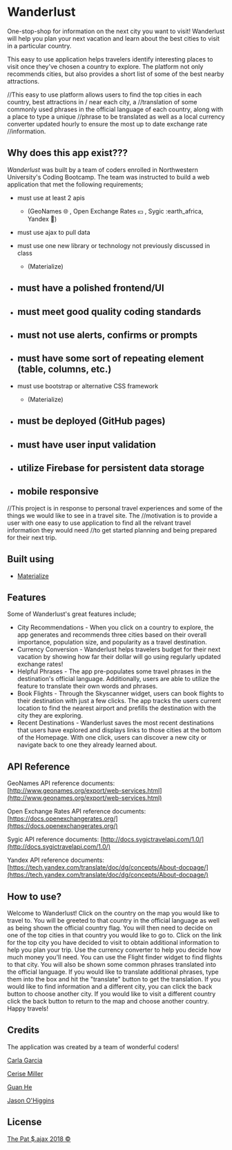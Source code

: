 # Wanderlust
One-stop-shop for information on the next city you want to visit! Wanderlust will help you plan your next vacation and learn about the best cities to visit in a particular country. 

This easy to use application helps travelers identify interesting places to visit once they've chosen a country to explore. The platform not only recommends cities, but also provides a short list of some of the best nearby attractions. 

//This easy to use platform allows users to find the top cities in each country, best attractions in / near each city, a //translation of some commonly used phrases in the official language of each country, along with a place to type a unique //phrase to be translated as well as a local currency converter updated hourly to ensure the most up to date exchange rate //information. 

## Why does this app exist???
*Wanderlust* was built by a team of coders enrolled in Northwestern University's Coding Bootcamp. The team was instructed to build a web application that met the following requirements;
- must use at least 2 apis
  - (GeoNames :globe_with_meridians: , Open Exchange Rates :yen: , Sygic :earth_africa, Yandex :memo:)
- must use ajax to pull data
   
- must use one new library or technology not previously discussed in class
  - (Materialize)
- must have a polished frontend/UI
  -
- must meet good quality coding standards
  -
- must not use alerts, confirms or prompts
  -
- must have some sort of repeating element (table, columns, etc.)
  -
- must use bootstrap or alternative CSS framework
  - (Materialize)
- must be deployed (GitHub pages)
  -
- must have user input validation
  -
- utilize Firebase for persistent data storage
  -
- mobile responsive
  -


//This project is in response to personal travel experiences and some of the things we would like to see in a travel site. The //motivation is to provide a user with one easy to use application to find all the relvant travel information they would need //to get started planning and being prepared for their next trip.  



## Built using
- [Materialize](http://materializecss.com/)

## Features
Some of Wanderlust's great features include;
- City Recommendations - When you click on a country to explore, the app generates and recommends three cities based on their overall importance, population size, and popularity as a travel destination.
- Currency Conversion - Wanderlust helps travelers budget for their next vacation by showing how far their dollar will go using regularly updated exchange rates!
- Helpful Phrases - The app pre-populates some travel phrases in the destination's official language. Additionally, users are able to utilize the feature to translate their own words and phrases.
- Book Flights - Through the Skyscanner widget, users can book flights to their destination with just a few clicks. The app tracks the users current location to find the nearest airport and prefills the destination with the city they are exploring. 
- Recent Destinations - Wanderlust saves the most recent destinations that users have explored and displays links to those cities at the bottom of the Homepage. With one click, users can discover a new city or navigate back to one they already learned about. 

## API Reference
GeoNames API reference documents:
[http://www.geonames.org/export/web-services.html](http://www.geonames.org/export/web-services.html)

Open Exchange Rates API reference documents: 
[https://docs.openexchangerates.org/](https://docs.openexchangerates.org/)

Sygic API reference documents:
[http://docs.sygictravelapi.com/1.0/](http://docs.sygictravelapi.com/1.0/)

Yandex API reference documents:
[https://tech.yandex.com/translate/doc/dg/concepts/About-docpage/](https://tech.yandex.com/translate/doc/dg/concepts/About-docpage/)

## How to use?
Welcome to Wanderlust! Click on the country on the map you would like to travel to. You will be greeted to that country in the official language as well as being shown the official country flag. You will then need to decide on one of the top cities in that country you would like to go to. Click on the link for the top city you have decided to visit to obtain additional information to help you plan your trip. Use the currency converter to help you decide how much money you'll need. You can use the Flight finder widget to find flights to that city. You will also be shown some common phrases translated into the official language. If you would like to translate additional phrases, type them into the box and hit the "translate" button to get the translation. If you would like to find information and a different city, you can click the back button to choose another city. If you would like to visit a different country click the back button to return to the map and choose another country. Happy travels! 

## Credits
The application was created by a team of wonderful coders!

[Carla Garcia](https://github.com/carladdg)

[Cerise Miller](https://github.com/cerisemiller)

[Guan He](https://github.com/heguanelvis)

[Jason O'Higgins](https://github.com/JasonOHiggins)

## License
[The Pat $.ajax 2018 ©](https://github.com/patsajax/wanderlust/tree/master)
